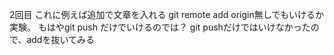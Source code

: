 2回目
これに例えば追加で文章を入れる
git remote add origin無しでもいけるか実験。
もはやgit push だけでいけるのでは？
git pushだけではいけなかったので、addを抜いてみる